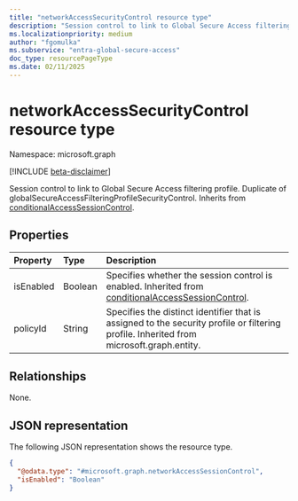 ```yaml
---
title: "networkAccessSecurityControl resource type"
description: "Session control to link to Global Secure Access filtering profile."
ms.localizationpriority: medium
author: "fgomulka"
ms.subservice: "entra-global-secure-access"
doc_type: resourcePageType
ms.date: 02/11/2025
---
```


# networkAccessSecurityControl resource type

Namespace: microsoft.graph

[!INCLUDE [beta-disclaimer](../../includes/beta-disclaimer.md)]

Session control to link to Global Secure Access filtering profile. Duplicate of globalSecureAccessFilteringProfileSecurityControl. Inherits from [conditionalAccessSessionControl](conditionalaccesssessioncontrol.md).

## Properties

| Property     | Type        | Description |
|:-------------|:------------|:------------|
|isEnabled     |Boolean      | Specifies whether the session control is enabled. Inherited from [conditionalAccessSessionControl](conditionalaccesssessioncontrol.md). |
|policyId      |String       | Specifies the distinct identifier that is assigned to the security profile or filtering profile. Inherited from microsoft.graph.entity.|

## Relationships
None.

## JSON representation
The following JSON representation shows the resource type.
<!-- {
  "blockType": "resource",
  "@odata.type": "microsoft.graph.networkAccessSecurityControl"
}
-->
``` json
{
  "@odata.type": "#microsoft.graph.networkAccessSessionControl",
  "isEnabled": "Boolean"
}
```
